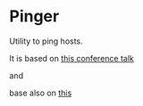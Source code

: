 # Pinger

Utility to ping hosts.

It is based on [this conference talk](https://www.youtube.com/watch?v=lmIc0MgWBEI)

and 

base also on [this](https://www.jetbrains.com/help/clion/clion-toolchains-in-docker.html)
